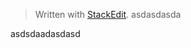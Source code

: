 


> Written with [StackEdit](https://stackedit.io/).
asdasdasda


asdsdaadasdasd
<!--stackedit_data:
eyJoaXN0b3J5IjpbLTkzNjY4ODM3Ml19
-->